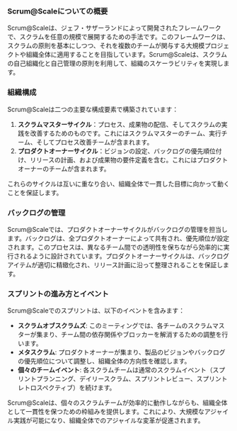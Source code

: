 ### Scrum@Scaleについての概要

Scrum@Scaleは、ジェフ・サザーランドによって開発されたフレームワークで、スクラムを任意の規模で展開するための手法です。このフレームワークは、スクラムの原則を基本にしつつ、それを複数のチームが関与する大規模プロジェクトや組織全体に適用することを目指しています。Scrum@Scaleは、スクラムの自己組織化と自己管理の原則を利用して、組織のスケーラビリティを実現します。

### 組織構成

Scrum@Scaleは二つの主要な構成要素で構築されています：

1. **スクラムマスターサイクル**：プロセス、成果物の配信、そしてスクラムの実践を改善するためのものです。これにはスクラムマスターのチーム、実行チーム、そしてプロセス改善チームが含まれます。
2. **プロダクトオーナーサイクル**：ビジョンの設定、バックログの優先順位付け、リリースの計画、および成果物の要件定義を含む。これにはプロダクトオーナーのチームが含まれます。

これらのサイクルは互いに重なり合い、組織全体で一貫した目標に向かって動くことを保証します。

### バックログの管理

Scrum@Scaleでは、プロダクトオーナーサイクルがバックログの管理を担当します。バックログは、全プロダクトオーナーによって共有され、優先順位が設定されます。このプロセスは、異なるチーム間での透明性を保ちながら効率的に実行されるように設計されています。プロダクトオーナーサイクルは、バックログアイテムが適切に精緻化され、リリース計画に沿って整理されることを保証します。

### スプリントの進み方とイベント

Scrum@Scaleでのスプリントは、以下のイベントを含みます：

- **スクラムオブスクラムズ**: このミーティングでは、各チームのスクラムマスターが集まり、チーム間の依存関係やブロッカーを解消するための調整を行います。
- **メタスクラム**: プロダクトオーナーが集まり、製品のビジョンやバックログの優先順位について調整し、組織全体の方向性を確認します。
- **個々のチームイベント**: 各スクラムチームは通常のスクラムイベント（スプリントプランニング、デイリースクラム、スプリントレビュー、スプリントレトロスペクティブ）を続けます。

Scrum@Scaleは、個々のスクラムチームが効率的に動作しながらも、組織全体として一貫性を保つための枠組みを提供します。これにより、大規模なアジャイル実践が可能になり、組織全体でのアジャイルな変革が促進されます。
